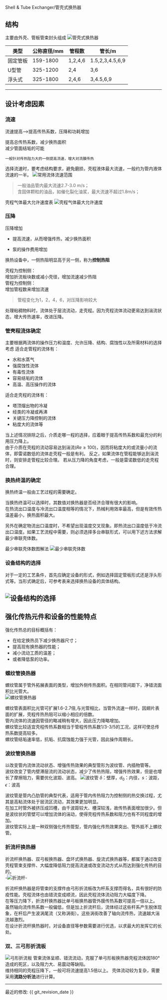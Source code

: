 Shell & Tube Exchanger/管壳式换热器

## 结构
主要由外壳、管板管束封头组成
  ![管壳式换热器](img/管壳式换热器结构图.PNG "管壳式换热器结构图")


  | 类型     | 公称直径/mm | 管程数  | 管长/m          |
  | -------- | ----------- | ------- | --------------- |
  | 固定管板 | 159-1800    | 1,2,4,6 | 1.5,2,3,4.5,6,9 |
  | U型管    | 325-1200    | 2,4     | 3,6             |
  | 浮头式   | 325-1800    | 2,4,6   | 3,4.5,6,9       |
  
-----
## 设计考虑因素
### **流速**
流速提高-->提高传热系数，压降和功耗增加

  提高总传热系数，减少换热面积  
  减少管面结垢的可能  
```
一般针对传热阻力大的一侧提高流速，增大对流膜传热
```

  选择流速时，要考虑结构要求，避免磨损，壳程液体最大流速，一般约为管内液体流速的一半。
  ![常用流体流速范围](img\常用流体流速范围.PNG)  
  
>一般油品管内最大流速2.7-3.0 m/s；  
>含固体颗粒的油品，如催化裂化油浆，最大流速不超过1.8m/s；   


  壳程气体最大允许速度表
  ![壳程气体最大允许速度](img\壳程气体最大允许速度.PNG)

### **压降**

  压降增加  

* 提高流速，从而增强传热，减少换热面积  
  
* 泵的操作费用增加  


换热设备中，一侧热阻明显高于另一侧，称为**控制热阻**

  壳程为控制侧：  
    增加折流板块数或减小壳径，增加流速减少热阻  
  管程为控制侧：  
    增加管程数来增加流速  

>管程变化为1，2，4，6，对压降影响较大  

  处理粘稠物料时，流体处于层流流动，走壳程。因为壳程流体流动更易达到湍流状态，增大传热速率，改进压降。

### **管壳程流体确定**
主要根据两流体的操作压力和温度、允许压降、结构、腐蚀性以及所需材料的选择考虑
适合走管程的流体有：  

* 水和水蒸气  
* 强腐蚀性流体  
* 有毒性流体  
* 容易结垢的流体  
* 高温、高压操作的流体  
  
适合走壳程的流体有：

* 塔顶熘出物的冷凝  
* 经类的冷凝或再沸  
* 关键压力降控制的流体  
* 粘度大的流体等  
  
当上述情况排除之后，介质走哪一程的选择，应着眼于提高传热系数和最充分的利用压力降上。  
  由于介质在壳程的流动容易达到湍流$(Re \ge 100)$，因而将粘度大的或流量小的流体，即雷诺数低的流体走壳程一般是有利。
  反之，如果流体在管程能够达到湍流时，则安排走管程比较合理。
  若从压力降的角度考虑，一般是雷诺数低的走壳程合理。

### **换热终温的确定**
换热终温一般由工艺过程的需要确定。  
  
  当换热终温可以选择时，其数值对换热器是否经济合理有很大的影响。  
  在热流出口温度与冷流出口温度相等的情况下，热械利用效率最高，但是有效传热温差最小，换热面积最大。  

另外在确定物流出口温度时，不希望出现温度交叉现象。即热流出口温度低于冷流出口温度。如果工艺流程中需要，则必须选择多台串联形式，可以用下述方法求解最少串联壳体数。
  
最少串联壳体数图解法 
![最少串联壳体数](img/最少壳体数法.PNG)

### **设备结构的选择**
对于一定的工艺条件，首先应确定设备的形式，例如选择固定管板形式还是浮头形式等。当形式确定后，可参考表来选择换热设备的具体结构。

![设备结构的选择](img\设备结构的选择.PNG)
----

## 强化传热元件和设备的性能特点
强化传热总的目标概括有：  

* 在给定换热员下减少换热器尺寸；  
* 提高现有换热器的性能；  
* 减小流动工质的温差；  
* 或者降低泵的功率。  

### 螺纹管换热器
螺纹管属于管外拓展表面的类型，增加外侧传热面积。在相同管间距下，净错流面积比光管大。  
![螺纹管换热器](img\螺纹管.PNG)

  螺纹管表面积比光管可扩展1.6-2.7倍,与光管相比，当管外流速一样时，因翅片表面的扩展，壳程传热热阻可以缩小相应的倍数。  
  管内流体的流速因管径的略减稍有增大，因此压力降略增加。  
  螺纹管比较适宜壳程传热系数相当于管程传热系数1/3-3/5的工况，这样可使总传热系数提高较多。  
  螺纹管结垢速率低，抗垢、抗腐蚀能力强于光管，因此操作周期长。  

### 波纹管换热器
以改变管内流体流动状态、增强传热效果的典型管形为波纹管、内插物管等。  
  波纹改变了管内壁滞层流的流动状态，减少了传热热阻，增强传热效果，但是也增长了摩擦阻力，需要优化波距、波高。
![波纹管](img\波纹管.PNG)
  $\delta$：壁厚，$d_0$：内径，$s$：波距，$\epsilon$：波高  

波纹管是管内凸肋管的典型代表，适用于管内传热阻力为控制侧的热交换过程，尤其是高粘流体处于层流区流动，其效果更加明显。  
在加工时管外被挤压成凹槽，由千波距较大、槽深较浅，故传热表面增加很少。但是波纹状的管壁可以增加流体的湍动，使得壳程传热系数和阻力也有不同程度的增加。  
波纹管实际上是一种双侧强化传热管型，管内强化传热效果突出、管外抵不上螺纹管。  

### 折流杆换热器
折流杆换热器、双弓板换热器、盘环式换热器、旋流式换热器等，都属于通过改变壳程管束支撑件、大幅度降低阻力提高流速或改变流动方式从而达到强化传热的目的。  
-![折流杆](img\折流杆.PNG)-

折流杆换热器是将管束的支撑件由弓形折流板改为杆系支撑而得名，具有很好的防疫性能。壳程流体也由错流变成顺流，因此壳程流体流动阻力大幅度下降。  
在等压力降下，折流杆换热器比单弓板换热器管外膜传热系数可提高一倍以上。  
虽然轴向流传热系数一般偏低，但是加上折流杆后，流体经过这些杆系产生脱体现象，在杆后产生波涡尾流（又称涡街）。这些涡街改善了轴向流传热，流速越大湍流越激烈。  
在设计折流杆换热器时，对设备直径等参数需要进行优选，以求最大的发挥它的长处。  

### 双、三弓形折流板
![弓形折流板](img\弓形折流板.PNG)
管束流体呈顺、错流流动，克服了单弓形板换热器壳程流体因180°造成的死区，以及阻力大、易震动等缺陷。  
维持相同的壳程压降下，一般可将流速提高1.5倍以上。
壳体流动较为复杂，需要采用**流路分析法**进行计算。





-----




最近的修改: {{ git_revision_date }}